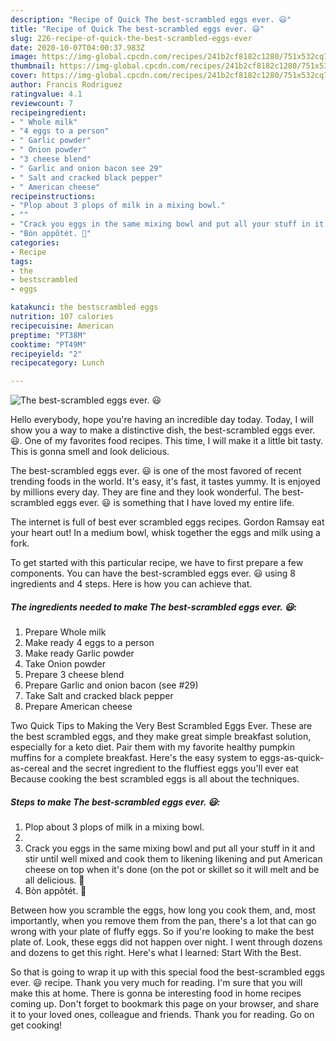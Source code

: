 ```yaml
---
description: "Recipe of Quick The best-scrambled eggs ever. 😃"
title: "Recipe of Quick The best-scrambled eggs ever. 😃"
slug: 226-recipe-of-quick-the-best-scrambled-eggs-ever
date: 2020-10-07T04:00:37.983Z
image: https://img-global.cpcdn.com/recipes/241b2cf8182c1280/751x532cq70/the-best-scrambled-eggs-ever-😃-recipe-main-photo.jpg
thumbnail: https://img-global.cpcdn.com/recipes/241b2cf8182c1280/751x532cq70/the-best-scrambled-eggs-ever-😃-recipe-main-photo.jpg
cover: https://img-global.cpcdn.com/recipes/241b2cf8182c1280/751x532cq70/the-best-scrambled-eggs-ever-😃-recipe-main-photo.jpg
author: Francis Rodriguez
ratingvalue: 4.1
reviewcount: 7
recipeingredient:
- " Whole milk"
- "4 eggs to a person"
- " Garlic powder"
- " Onion powder"
- "3 cheese blend"
- " Garlic and onion bacon see 29"
- " Salt and cracked black pepper"
- " American cheese"
recipeinstructions:
- "Plop about 3 plops of milk in a mixing bowl."
- ""
- "Crack you eggs in the same mixing bowl and put all your stuff in it and stir until well mixed and cook them to likening likening and put American cheese on top when it&#39;s done (on the pot or skillet so it will melt and be all delicious. 🙂"
- "Bòn appõtét. 🙂"
categories:
- Recipe
tags:
- the
- bestscrambled
- eggs

katakunci: the bestscrambled eggs 
nutrition: 107 calories
recipecuisine: American
preptime: "PT38M"
cooktime: "PT49M"
recipeyield: "2"
recipecategory: Lunch

---
```



![The best-scrambled eggs ever. 😃](https://img-global.cpcdn.com/recipes/241b2cf8182c1280/751x532cq70/the-best-scrambled-eggs-ever-😃-recipe-main-photo.jpg)

Hello everybody, hope you're having an incredible day today. Today, I will show you a way to make a distinctive dish, the best-scrambled eggs ever. 😃. One of my favorites food recipes. This time, I will make it a little bit tasty. This is gonna smell and look delicious.

The best-scrambled eggs ever. 😃 is one of the most favored of recent trending foods in the world. It's easy, it's fast, it tastes yummy. It is enjoyed by millions every day. They are fine and they look wonderful. The best-scrambled eggs ever. 😃 is something that I have loved my entire life.

The internet is full of best ever scrambled eggs recipes. Gordon Ramsay eat your heart out! In a medium bowl, whisk together the eggs and milk using a fork.


To get started with this particular recipe, we have to first prepare a few components. You can have the best-scrambled eggs ever. 😃 using 8 ingredients and 4 steps. Here is how you can achieve that.

<!--inarticleads1-->

##### The ingredients needed to make The best-scrambled eggs ever. 😃:

1. Prepare  Whole milk
1. Make ready 4 eggs to a person
1. Make ready  Garlic powder
1. Take  Onion powder
1. Prepare 3 cheese blend
1. Prepare  Garlic and onion bacon (see #29)
1. Take  Salt and cracked black pepper
1. Prepare  American cheese


Two Quick Tips to Making the Very Best Scrambled Eggs Ever. These are the best scrambled eggs, and they make great simple breakfast solution, especially for a keto diet. Pair them with my favorite healthy pumpkin muffins for a complete breakfast. Here&#39;s the easy system to eggs-as-quick-as-cereal and the secret ingredient to the fluffiest eggs you&#39;ll ever eat Because cooking the best scrambled eggs is all about the techniques. 

<!--inarticleads2-->

##### Steps to make The best-scrambled eggs ever. 😃:

1. Plop about 3 plops of milk in a mixing bowl.
1. 
1. Crack you eggs in the same mixing bowl and put all your stuff in it and stir until well mixed and cook them to likening likening and put American cheese on top when it&#39;s done (on the pot or skillet so it will melt and be all delicious. 🙂
1. Bòn appõtét. 🙂


Between how you scramble the eggs, how long you cook them, and, most importantly, when you remove them from the pan, there&#39;s a lot that can go wrong with your plate of fluffy eggs. So if you&#39;re looking to make the best plate of. Look, these eggs did not happen over night. I went through dozens and dozens to get this right. Here&#39;s what I learned: Start With the Best. 

So that is going to wrap it up with this special food the best-scrambled eggs ever. 😃 recipe. Thank you very much for reading. I'm sure that you will make this at home. There is gonna be interesting food in home recipes coming up. Don't forget to bookmark this page on your browser, and share it to your loved ones, colleague and friends. Thank you for reading. Go on get cooking!
